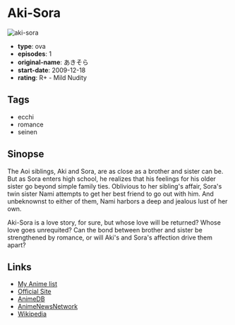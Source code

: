 # Aki-Sora

![aki-sora](https://cdn.myanimelist.net/images/anime/10/64715.jpg)

-   **type**: ova
-   **episodes**: 1
-   **original-name**: あきそら
-   **start-date**: 2009-12-18
-   **rating**: R+ - Mild Nudity

## Tags

-   ecchi
-   romance
-   seinen

## Sinopse

The Aoi siblings, Aki and Sora, are as close as a brother and sister can be. But as Sora enters high school, he realizes that his feelings for his older sister go beyond simple family ties. Oblivious to her sibling's affair, Sora's twin sister Nami attempts to get her best friend to go out with him. And unbeknownst to either of them, Nami harbors a deep and jealous lust of her own.

Aki-Sora is a love story, for sure, but whose love will be returned? Whose love goes unrequited? Can the bond between brother and sister be strengthened by romance, or will Aki's and Sora's affection drive them apart?

## Links

-   [My Anime list](https://myanimelist.net/anime/6987/Aki-Sora)
-   [Official Site](http://www.akisora.jp/)
-   [AnimeDB](http://anidb.info/perl-bin/animedb.pl?show=anime&aid=6782)
-   [AnimeNewsNetwork](http://www.animenewsnetwork.com/encyclopedia/anime.php?id=11150)
-   [Wikipedia](http://en.wikipedia.org/wiki/Aki_Sora)

